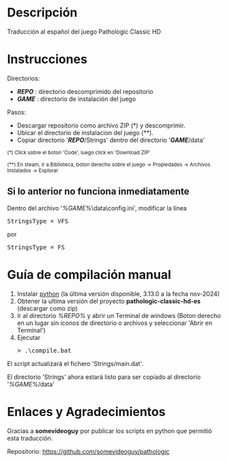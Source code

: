# Descripción
Traducción al español del juego Pathologic Classic HD

# Instrucciones
Directorios:
-  _**REPO**_ : directorio descomprimido del repositorio
-  _**GAME**_ : directorio de instalación del juego

Pasos:
- Descargar repositorio como archivo ZIP (*) y descomprimir.
- Ubicar el directorio de instalacion del juego (**).
- Copiar directorio '_**REPO**_/Strings' dentro del directorio '_**GAME**_/data'

<sub>(*) Click sobre el boton 'Code', luego click en 'Download ZIP'</sub>

<sub>(**) En steam, ir a Biblioteca, boton derecho sobre el juego -> Propiedades -> Archivos Instalados -> Explorar</sub>

## Si lo anterior no funciona inmediatamente
Dentro del archivo '_%GAME%_\data\config.ini', modificar la línea 

<pre>StringsType = VFS</pre>

por

<pre>StringsType = FS</pre>

# Guía de compilación manual
1. Instalar [python](https://www.python.org/downloads/) (la última versión disponible, 3.13.0 a la fecha nov-2024)
2. Obtener la ultima versión del proyecto **pathologic-classic-hd-es** (descargar como zip)
4. Ir al directorio _%REPO%_ y abrir un Terminal de windows (Boton derecho en un lugar sin iconos de directorio o archivos y seleccionar 'Abrir en Terminal')
5. Ejecutar <pre>> .\compile.bat </pre>

El script actualizará el fichero 'Strings/main.dat'.

El directorio 'Strings' ahora estará listo para ser copiado al directorio '_%GAME%_/data'

# Enlaces y Agradecimientos
Gracias a **somevideoguy** por publicar los scripts en python que permitió esta traducción.

Repositorio: https://github.com/somevideoguy/pathologic

